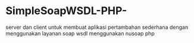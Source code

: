 # SimpleSoapWSDL-PHP-
server dan client untuk membuat aplikasi pertambahan sederhana dengan menggunakan layanan soap wsdl  menggunakan nusoap php
